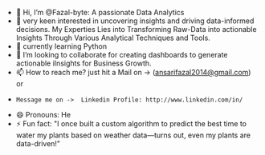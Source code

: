- 👋 Hi, I’m @Fazal-byte: A passionate Data Analytics
- 👀 very keen interested in uncovering insights and driving data-informed decisions.
      My Experties Lies into Transforming Raw-Data into actionable Insights Through Various Analytical Techniques and Tools.
- 🌱 currently learning Python
- 💞️ I’m looking to collaborate for creating dashboards to generate actionable  iInsights for Business Growth. 
- 📫 How to reach me? just hit a Mail on -> (ansarifazal2014@gmail.com) or 
-     Message me on ->  Linkedin Profile: http://www.linkedin.com/in/
- 😄 Pronouns: He
- ⚡ Fun fact: "I once built a custom algorithm to predict the best time to water my plants based on weather data—turns out, even my plants are data-driven!”

<!---
Fazal-byte/Fazal-byte is a ✨ special ✨ repository because its `README.md` (this file) appears on your GitHub profile.
You can click the Preview link to take a look at your changes.
--->
